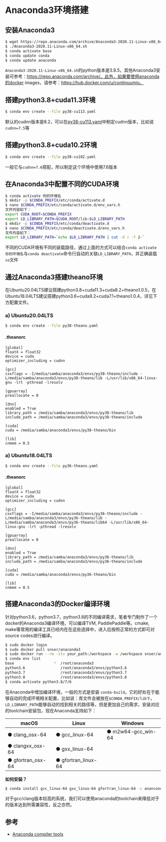 # Anaconda3环境搭建

## 安装Anaconda3

```bash
$ wget https://repo.anaconda.com/archive/Anaconda3-2020.11-Linux-x86_64.sh
$ ./Anaconda3-2020.11-Linux-x86_64.sh
$ conda activate base
$ conda update conda
$ conda update anaconda
```

`Anaconda3-2020.11-Linux-x86_64.sh`的python版本是3.8.5，其他Anaconda3安装可参考：https://repo.anaconda.com/archive/。此外，如果要使用anaconda的docker images，请参考：https://hub.docker.com/u/continuumio。

## 搭建python3.8+cuda11.3环境

```bash
$ conda env create --file py38-cu113.yaml
```

默认的cudnn版本是8.2，可以在[py38-cu113.yaml](https://github.com/SNSerHello/MyNotes/blob/main/anaconda3/py38-cu113.yaml)中制定cudnn版本，比如说`cudnn=7.5`等

## 搭建python3.8+cuda10.2环境

```bash
$ conda env create --file py38-cu102.yaml
```

一般它与`cudnn=7.6`搭配，所以制定这个环境中使用7.6版本

## 在Anaconda3中配置不同的CUDA环境

```bash
$ conda activate 你的环境名
$ mkdir -p $CONDA_PREFIX/etc/conda/activate.d
$ nano $CONDA_PREFIX/etc/conda/activate.d/env_vars.h
文件内容如下：
export CUDA_ROOT=$CONDA_PREFIX
export LD_LIBRARY_PATH=$CUDA_ROOT/lib:$LD_LIBRARY_PATH
$ mkdir -p $CONDA_PREFIX/etc/conda/deactivate.d
$ nano $CONDA_PREFIX/etc/conda/deactivate.d/env_vars.h
文件内容如下：
export LD_LIBRARY_PATH=`echo $LD_LIBRARY_PATH | cut -d : -f 2-`
```

不同的CUDA环境有不同的装载路径，通过上面的方式可以结合`conda activate 你的环境名`与`conda deactivate`命令行自动的关联`LD_LIBRARY_PATH`，并正确装载`so`文件

## 通过Anaconda3搭建theano环境

在Ubuntu20.04LTS建议搭建python3.8+cuda11.3+cuda8.2+theano1.0.5，在Ubuntu18.04LTS建议搭建python3.6+cuda9.2+cuda7.1+theano1.0.4，详见下方配置文件。

### a) Ubuntu20.04LTS

```bash
$ conda env create --file py38-theano.yaml
```

#### .theanorc

```
[global]
floatX = float32
device = cuda
optimizer_including = cudnn

[gcc]
cxxflags = -I/media/samba/anaconda3/envs/py38-theano/include -L/media/samba/anaconda3/envs/py38-theano/lib -L/usr/lib/x86_64-linux-gnu -lrt -pthread -lresolv

[gpuarray]
preallocate = 0

[dnn]
enabled = True
library_path = /media/samba/anaconda3/envs/py38-theano/lib
include_path = /media/samba/anaconda3/envs/py38-theano/include

[cuda]
cuda = /media/samba/anaconda3/envs/py38-theano/bin

[lib]
cnmem = 0.5
```

### a) Ubuntu18.04LTS

```bash
$ conda env create --file py36-theano.yaml
```

#### .theanorc

```
[global]
floatX = float32
device = cuda
optimizer_including = cudnn

[gcc]
cxxflags = -I/media/samba/anaconda3/envs/py36-theano/include -L/media/samba/anaconda3/envs/py36-theano/lib -L/media/samba/anaconda3/envs/py36-theano/lib64 -L/usr/lib/x86_64-linux-gnu -lrt -pthread -lresolv

[gpuarray]
preallocate = 0

[dnn]
enabled = True
library_path = /media/samba/anaconda3/envs/py36-theano/lib
include_path = /media/samba/anaconda3/envs/py36-theano/include

[cuda]
cuda = /media/samba/anaconda3/envs/py36-theano/bin

[lib]
cnmem = 0.5
```

## 搭建Anaconda3的Docker编译环境

针对python3.6，python3.7，python3.8的不同编译需求，笔者专门制作了一个docker的Anaconda3编译环境，可以编译TVM, PaddlePaddle等。cmake, make等常用的编译工具已经内在在这些选择中，进入后按照正常的方式即可对source codes进行编译。

```bash
$ sudo docker login
$ sudo docker pull snser/anaconda3
$ sudo docker run --rm -itv your_path:/workspace -w /workspace snser/anaconda3 /bin/bash
$ conda env list
base                  *  /root/anaconda3
python3.6                /root/anaconda3/envs/python3.6
python3.7                /root/anaconda3/envs/python3.7
python3.8                /root/anaconda3/envs/python3.8
$ conda activate python3.8/7/6
```

在Anaconda中增加编译环境，一般的方式是安装 `conda-build`，它的好处在于能够自动的完成环境相关配置，比如说：库文件会被放在`$CONDA_PREFIX/lib下`，`LD_LIBRARY_PATH`能够自动的找到相关的路径等，但是更加自己的需求，安装对应的toolchain安装包，现在Anaconda支持如下：

| macOS             | Linux               | Windows             |
| ----------------- | ------------------- | ------------------- |
| ● clang_osx-64    | ●  gcc_linux-64     | ●  m2w64-gcc_win-64 |
| ● clangxx_osx-64  | ● gxx_linux-64      |                     |
| ● gfortran_osx-64 | ● gfortran_linux-64 |                     |

**如何安装？**

```bash
$ conda install gcc_linux-64 gxx_linux-64 gfortran_linux-64 -c ananconda
```

对于gcc/clang版本较高的系统，我们可以使用anaconda的toolchain来降低对于的版本达到所需兼容性，反之亦然。



## 参考

- [Anaconda compiler tools](https://docs.conda.io/projects/conda-build/en/latest/resources/compiler-tools.html)

